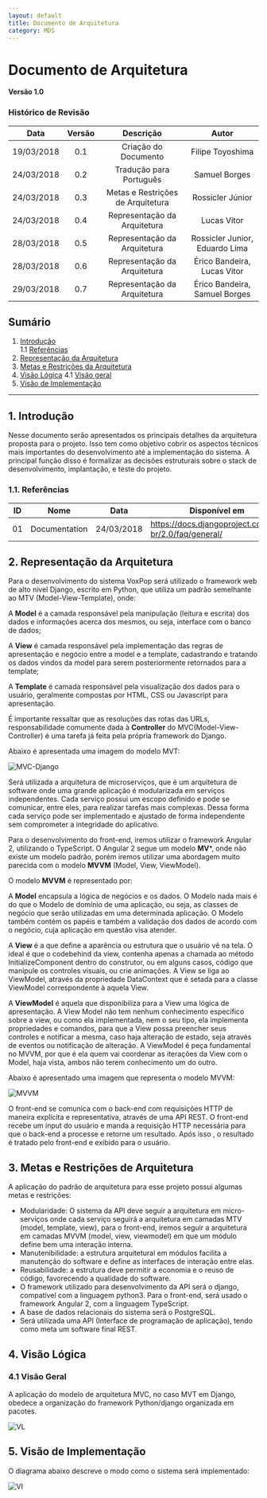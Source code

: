 ```yaml
---
layout: default
title: Documento de Arquitetura
category: MDS
---
```


# Documento de Arquitetura

**Versão 1.0**

### Histórico de Revisão

| Data | Versão | Descrição | Autor |
|  :-: |   :-:  |    :-:    |  :-:  |
|19/03/2018| 0.1 | Criação do Documento | Filipe Toyoshima|
|24/03/2018| 0.2 | Tradução para Português| Samuel Borges|
|24/03/2018| 0.3 | Metas e Restrições de Arquitetura| Rossicler Júnior|
|24/03/2018| 0.4 | Representação da Arquitetura | Lucas Vitor|
|28/03/2018| 0.5 | Representação da Arquitetura | Rossicler Junior, Eduardo Lima|
|28/03/2018| 0.6 | Representação da Arquitetura | Érico Bandeira, Lucas Vitor|
|29/03/2018| 0.7 | Representação da Arquitetura | Érico Bandeira, Samuel Borges|

## Sumário
1. [Introdução](#1-introdu%C3%A7%C3%A3o)   
    1.1 [Referências](#11-referencias)
2. [Representação da Arquitetura](#2-representa%C3%A7%C3%A3o-da-arquitetura)  
3. [Metas e Restrições da Arquitetura](#3-metas-e-restri%C3%A7%C3%B5es-da-arquitetura)
4. [Visão Lógica](#5-vis%C3%A3o-l%C3%B3gica)
    4.1 [Visão geral](#15-vis%C3%A3o-geral)    
5. [Visão de Implementação](#6-vis%C3%A3o-de-implementa%C3%A7%C3%A3o)   

***
## 1. Introdução

Nesse documento serão apresentados os principais detalhes da arquitetura proposta para o projeto. Isso tem como objetivo cobrir os aspectos técnicos mais importantes do desenvolvimento até a implementação do sistema. A principal função disso é formalizar as decisões estruturais sobre o stack de desenvolvimento, implantação, e teste do projeto.

### 1.1. Referências

|**ID**|**Nome**|**Data**|**Disponível em**|
| :---: | --- | --- | --- |
| 01 | Documentation | 24/03/2018 | https://docs.djangoproject.com/pt-br/2.0/faq/general/

## 2. Representação da Arquitetura

Para o desenvolvimento do sistema VoxPop será utilizado o framework web de alto nível Django, escrito em Python, que utiliza um padrão semelhante ao MTV (Model-View-Template), onde:

A **Model** é a camada responsável pela manipulação (leitura e escrita) dos dados e informações acerca dos mesmos, ou seja, interface com o banco de dados;

A **View** é camada responsável pela implementação das regras de apresentação e negócio entre a model e a template, cadastrando e tratando os dados vindos da model para serem posteriormente retornados para a template;

A **Template** é camada responsável pela visualização dos dados para o usuário, geralmente compostas por HTML, CSS ou Javascript para apresentação.

É importante ressaltar que as resoluções das rotas das URLs, responsabilidade comumente dada à **Controller** do MVC(Model-View-Controller) é uma tarefa já feita pela própria framework do Django.

Abaixo é apresentada uma imagem do modelo MVT:

![MVC-Django](https://4.bp.blogspot.com/-NEcYwo9PBC4/V8MrvCyN_bI/AAAAAAAAKWA/UXlkbAFd4gwgWmfWBeTFur7W9TtN39KWQCLcB/s1600/MTV.png)

Será utilizada a arquitetura de microserviços, que é um arquitetura de software onde uma grande aplicação é modularizada em serviços independentes. Cada serviço possui um escopo definido e pode se comunicar, entre eles, para realizar tarefas mais complexas.
Dessa forma cada serviço pode ser implementado e ajustado de forma independente sem comprometer a integridade do aplicativo.

Para o desenvolvimento do front-end, iremos utilizar o framework Angular 2, utilizando o TypeScript. O Angular 2 segue um modelo **MV***, onde não existe um modelo padrão, porém iremos utilizar uma abordagem muito parecida com o modelo **MVVM** (Model, View, ViewModel).

O modelo **MVVM** é representado por:

A **Model** encapsula a lógica de negócios e os dados. O Modelo nada mais é do que o Modelo de domínio de uma aplicação, ou seja, as classes de negócio que serão utilizadas em uma determinada aplicação. O Modelo também contém os papéis e também a validação dos dados de acordo com o negócio, cuja aplicação em questão visa atender.

A **View** é a que define a aparência ou estrutura que o usuário vê na tela. O ideal é que o codebehind da view, contenha apenas a chamada ao método InitializeComponent dentro do construtor, ou em alguns casos, código que manipule os controles visuais, ou crie animações. A View se liga ao ViewModel, através da propriedade DataContext que é setada para a classe ViewModel correspondente à aquela View.

A **ViewModel** é aquela que disponibiliza para a View uma lógica de apresentação. A View Model não tem nenhum conhecimento específico sobre a view, ou como ela implementada, nem o seu tipo, ela implementa propriedades e comandos, para que a View possa preencher seus controles e notificar a mesma, caso haja alteração de estado, seja através de eventos ou notificação de alteração. A ViewModel é peça fundamental no MVVM, por que é ela quem vai coordenar as iterações da View com o Model, haja vista, ambos não terem conhecimento um do outro.

Abaixo é apresentado uma imagem que representa o modelo MVVM:

![MVVM](http://www.devmedia.com.br/imagens/articles/233575/MVVMOverview.png)

O front-end se comunica com o back-end com requisições HTTP de maneira explícita e representativa, através de uma API REST. O front-end recebe um input do usuário e manda a requisição HTTP necessária para que o back-end a processe e retorne um resultado. Após isso , o resultado é tratado pelo front-end e exibido para o usuário.


## 3. Metas e Restrições de Arquitetura

A aplicação do padrão de arquitetura para esse projeto possui algumas metas e restrições:

* Modularidade: O sistema da API deve seguir a arquitetura em micro-serviços onde cada serviço seguirá a arquitetura em camadas MTV (model, template, view), para o front-end, iremos seguir a arquitetura em camadas MVVM (model, view, viewmodel) em que um módulo define bem uma interação interna.
* Manutenibilidade: a estrutura arquitetural em módulos facilita a manutenção do software e define as interfaces de interação entre elas.
* Reusabilidade: a estrutura deve permitir a economia e o reuso de código, favorecendo a qualidade do software.
* O framework utilizado para desenvolvimento da API será o django, compatível com a linguagem python3. Para o front-end, será usado o framework Angular 2, com a linguagem TypeScript.
* A base de dados relacionais do sistema será o PostgreSQL.
* Será utilizada uma API (Interface de programação de aplicação), tendo como meta um software final REST.


## 4. Visão Lógica

### 4.1 Visão Geral

A aplicação do modelo de arquitetura MVC, no caso MVT em Django, obedece a organização do framework Python/django organizada em pacotes.

![VL](https://i.imgur.com/fgxC0zD.jpg)


## 5. Visão de Implementação

O diagrama abaixo descreve o modo como o sistema será implementado:

![VI](https://image.ibb.co/irKG4n/pao_De_Batata.jpg)
